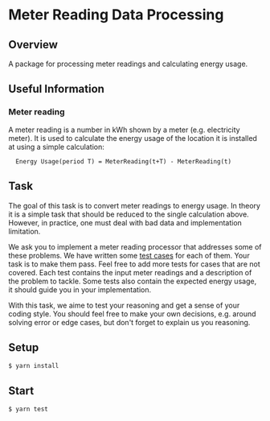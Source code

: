 # Meter Reading Data Processing

## Overview

A package for processing meter readings and calculating energy usage.

## Useful Information

### Meter reading
A meter reading is a number in kWh shown by a meter (e.g. electricity meter).
It is used to calculate the energy usage of the location it is installed at using a simple calculation:
```
  Energy Usage(period T) = MeterReading(t+T) - MeterReading(t)
```


## Task

The goal of this task is to convert meter readings to energy usage.
In theory it is a simple task that should be reduced to the single calculation above.
However, in practice, one must deal with bad data and implementation limitation.

We ask you to implement a meter reading processor that addresses some of these problems. We have written some [test cases](./src/index.test.js) for each of them. Your task is to make them pass. Feel free to add more tests for cases that are not covered.
Each test contains the input meter readings and a description of the problem to tackle. Some tests also contain the expected energy usage, it should guide you in your implementation.

With this task, we aime to test your reasoning and get a sense of your coding style.
You should feel free to make your own decisions, e.g. around solving error or edge cases, but don't forget to explain us you reasoning.

## Setup
```
$ yarn install
```

## Start
```
$ yarn test
```
